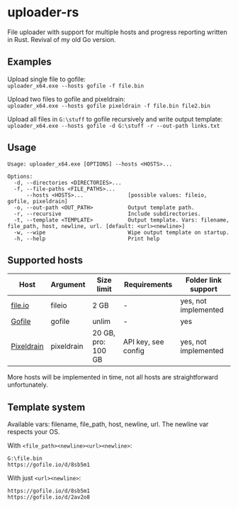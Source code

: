 # uploader-rs
File uploader with support for multiple hosts and progress reporting written in Rust. Revival of my old Go version.

## Examples
Upload single file to gofile:   
`uploader_x64.exe --hosts gofile -f file.bin`

Upload two files to gofile and pixeldrain:   
`uploader_x64.exe --hosts gofile pixeldrain -f file.bin file2.bin`

Upload all files in `G:\stuff` to gofile recursively and write output template:   
`uploader_x64.exe --hosts gofile -d G:\stuff -r --out-path links.txt`

## Usage
```
Usage: uploader_x64.exe [OPTIONS] --hosts <HOSTS>...

Options:
  -d, --directories <DIRECTORIES>...  
  -f, --file-paths <FILE_PATHS>...    
      --hosts <HOSTS>...              [possible values: fileio, gofile, pixeldrain]
  -o, --out-path <OUT_PATH>           Output template path.
  -r, --recursive                     Include subdirectories.
  -t, --template <TEMPLATE>           Output template. Vars: filename, file_path, host, newline, url. [default: <url><newline>]
  -w, --wipe                          Wipe output template on startup.
  -h, --help                          Print help
```

## Supported hosts
|Host|Argument|Size limit|Requirements|Folder link support|
| --- | --- | --- | --- | --- |
|[file.io](https://www.file.io/)|fileio|2 GB|-|yes, not implemented|
|[Gofile](https://gofile.io/)|gofile|unlim|-|yes|
|[Pixeldrain](https://pixeldrain.com/)|pixeldrain|20 GB, pro: 100 GB|API key, see config|yes, not implemented|

More hosts will be implemented in time, not all hosts are straightforward unfortunately.

## Template system
Available vars: filename, file_path, host, newline, url.
The newline var respects your OS.

With `<file_path><newline><url><newline>`:
```
G:\file.bin
https://gofile.io/d/8sb5m1
```

With just `<url><newline>`:
```
https://gofile.io/d/8sb5m1
https://gofile.io/d/2av2o8
```
